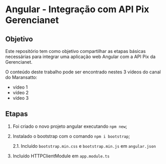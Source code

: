 # Angular - Integração com API Pix Gerencianet

## Objetivo
Este repositório tem como objetivo compartilhar as etapas básicas necessárias para integrar uma aplicação web Angular com a API Pix da Gerencianet.

O conteúdo deste trabalho pode ser encontrado nestes 3 vídeos do canal do Maransatto:

- vídeo 1
- vídeo 2
- vídeo 3

## Etapas

1. Foi criado o novo projeto angular executando `npm new`;

2. Instalado o bootstrap com o comando `npm i bootstrap`;

    2.1. Incluído `bootstrap.min.css` e `bootstrap.min.js` em `angular.json`

3. Incluído HTTPClientModule em `app.module.ts`

